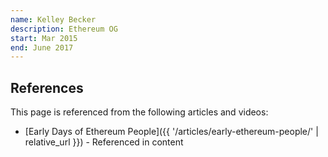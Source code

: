 ```yaml
---
name: Kelley Becker
description: Ethereum OG
start: Mar 2015
end: June 2017
---
```


## References

This page is referenced from the following articles and videos:

- [Early Days of Ethereum People]({{ '/articles/early-ethereum-people/' | relative_url }}) - Referenced in content